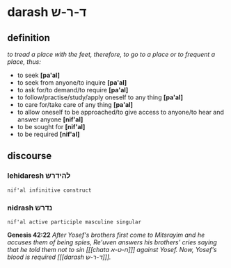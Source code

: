 # darash ד-ר-ש

## definition

*to tread a place with the feet, therefore, to go to a place or to frequent a place, thus:*

- to seek **\[pa'al\]**
- to seek from anyone/to inquire **\[pa'al\]**
- to ask for/to demand/to require **\[pa'al\]**
- to follow/practise/study/apply oneself to any thing **\[pa'al\]**
- to care for/take care of any thing **\[pa'al\]**
- to allow oneself to be approached/to give access to anyone/to hear and answer anyone **\[nif'al\]**
- to be sought for **\[nif'al\]**
- to be required **\[nif'al\]**

## discourse

### lehidaresh להידרש

	nif'al infinitive construct

### nidrash נדרש

	nif'al active participle masculine singular

**Genesis 42:22**
*After Yosef's brothers first come to Mitsrayim and he accuses them of being spies, Re'uven answers his brothers' cries saying that he told them not to sin \[[[chata ח-ט-א]]\] against Yosef. Now, Yosef's blood is required \[[[darash ד-ר-ש]]\].*
